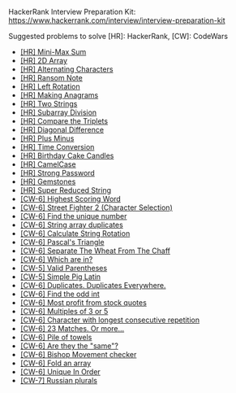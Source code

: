 HackerRank Interview Preparation Kit: https://www.hackerrank.com/interview/interview-preparation-kit

Suggested problems to solve
\[HR\]: HackerRank, \[CW\]: CodeWars

- [[HR] Mini-Max Sum](https://www.hackerrank.com/challenges/mini-max-sum)
- [[HR] 2D Array](https://www.hackerrank.com/challenges/2d-array)
- [[HR] Alternating Characters](https://www.hackerrank.com/challenges/alternating-characters)
- [[HR] Ransom Note](https://www.hackerrank.com/challenges/ctci-ransom-note)
- [[HR] Left Rotation](https://www.hackerrank.com/challenges/ctci-array-left-rotation)
- [[HR] Making Anagrams](https://www.hackerrank.com/challenges/ctci-making-anagrams)
- [[HR] Two Strings](https://www.hackerrank.com/challenges/two-strings)
- [[HR] Subarray Division](https://www.hackerrank.com/challenges/the-birthday-bar)
- [[HR] Compare the Triplets](https://www.hackerrank.com/challenges/compare-the-triplets)
- [[HR] Diagonal Difference](https://www.hackerrank.com/challenges/diagonal-difference)
- [[HR] Plus Minus](https://www.hackerrank.com/challenges/plus-minus)
- [[HR] Time Conversion](https://www.hackerrank.com/challenges/time-conversion)
- [[HR] Birthday Cake Candles](https://www.hackerrank.com/challenges/birthday-cake-candles)
- [[HR] CamelCase](https://www.hackerrank.com/challenges/camelcase)
- [[HR] Strong Password](https://www.hackerrank.com/challenges/strong-password)
- [[HR] Gemstones](https://www.hackerrank.com/challenges/gem-stones)
- [[HR] Super Reduced String](https://www.hackerrank.com/challenges/reduced-string)
- [[CW-6] Highest Scoring Word]( https://www.codewars.com/kata/57eb8fcdf670e99d9b000272)
- [[CW-6] Street Fighter 2 (Character Selection)](https://www.codewars.com/kata/5853213063adbd1b9b0000be)
- [[CW-6] Find the unique number](https://www.codewars.com/kata/585d7d5adb20cf33cb000235)
- [[CW-6] String array duplicates](https://www.codewars.com/kata/59f08f89a5e129c543000069)
- [[CW-6] Calculate String Rotation](https://www.codewars.com/kata/5596f6e9529e9ab6fb000014)
- [[CW-6] Pascal's Triangle](https://www.codewars.com/kata/5226eb40316b56c8d500030f)
- [[CW-6] Separate The Wheat From The Chaff](https://www.codewars.com/kata/5bdcd20478d24e664d00002c)
- [[CW-6] Which are in?](https://www.codewars.com/kata/550554fd08b86f84fe000a58)
- [[CW-5] Valid Parentheses](https://www.codewars.com/kata/52774a314c2333f0a7000688)
- [[CW-5] Simple Pig Latin](https://www.codewars.com/kata/520b9d2ad5c005041100000f/train/javascript)
- [[CW-6] Duplicates. Duplicates Everywhere.](https://www.codewars.com/kata/5e8dd197c122f6001a8637ca)
- [[CW-6] Find the odd int](https://www.codewars.com/kata/54da5a58ea159efa38000836)
- [[CW-6] Most profit from stock quotes](https://www.codewars.com/kata/597ef546ee48603f7a000057)
- [[CW-6] Multiples of 3 or 5](https://www.codewars.com/kata/514b92a657cdc65150000006)
- [[CW-6] Character with longest consecutive repetition](https://www.codewars.com/kata/586d6cefbcc21eed7a001155)
- [[CW-6] 23 Matches. Or more...](https://www.codewars.com/kata/5a9dbc735ee396ef590001de)
- [[CW-6] Pile of towels](https://www.codewars.com/kata/61044b64704a9e0036162a1f)
- [[CW-6] Are they the "same"?](https://www.codewars.com/kata/550498447451fbbd7600041c)
- [[CW-6] Bishop Movement checker](https://www.codewars.com/kata/6135e4f40cffda0007ce356b)
- [[CW-6] Fold an array](https://www.codewars.com/kata/57ea70aa5500adfe8a000110)
- [[CW-6] Unique In Order](https://www.codewars.com/kata/54e6533c92449cc251001667)
- [[CW-7] Russian plurals](https://www.codewars.com/kata/5b1d38f4d74b5b07350000a3)